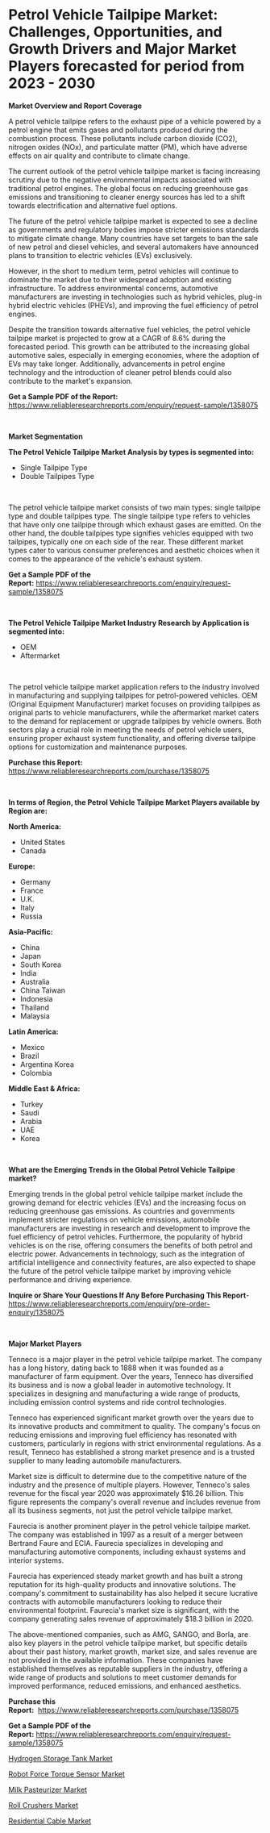 <p><h1>Petrol Vehicle Tailpipe Market: Challenges, Opportunities, and Growth Drivers and Major Market Players forecasted for period from 2023 - 2030</h1></p><p><strong>Market Overview and Report Coverage</strong></p>
<p><p>A petrol vehicle tailpipe refers to the exhaust pipe of a vehicle powered by a petrol engine that emits gases and pollutants produced during the combustion process. These pollutants include carbon dioxide (CO2), nitrogen oxides (NOx), and particulate matter (PM), which have adverse effects on air quality and contribute to climate change.</p><p>The current outlook of the petrol vehicle tailpipe market is facing increasing scrutiny due to the negative environmental impacts associated with traditional petrol engines. The global focus on reducing greenhouse gas emissions and transitioning to cleaner energy sources has led to a shift towards electrification and alternative fuel options.</p><p>The future of the petrol vehicle tailpipe market is expected to see a decline as governments and regulatory bodies impose stricter emissions standards to mitigate climate change. Many countries have set targets to ban the sale of new petrol and diesel vehicles, and several automakers have announced plans to transition to electric vehicles (EVs) exclusively.</p><p>However, in the short to medium term, petrol vehicles will continue to dominate the market due to their widespread adoption and existing infrastructure. To address environmental concerns, automotive manufacturers are investing in technologies such as hybrid vehicles, plug-in hybrid electric vehicles (PHEVs), and improving the fuel efficiency of petrol engines.</p><p>Despite the transition towards alternative fuel vehicles, the petrol vehicle tailpipe market is projected to grow at a CAGR of 8.6% during the forecasted period. This growth can be attributed to the increasing global automotive sales, especially in emerging economies, where the adoption of EVs may take longer. Additionally, advancements in petrol engine technology and the introduction of cleaner petrol blends could also contribute to the market's expansion.</p></p>
<p><strong>Get a Sample PDF of the Report:</strong> <a href="https://www.reliableresearchreports.com/enquiry/request-sample/1358075">https://www.reliableresearchreports.com/enquiry/request-sample/1358075</a></p>
<p>&nbsp;</p>
<p><strong>Market Segmentation</strong></p>
<p><strong>The Petrol Vehicle Tailpipe Market Analysis by types is segmented into:</strong></p>
<p><ul><li>Single Tailpipe Type</li><li>Double Tailpipes Type</li></ul></p>
<p>&nbsp;</p>
<p><p>The petrol vehicle tailpipe market consists of two main types: single tailpipe type and double tailpipes type. The single tailpipe type refers to vehicles that have only one tailpipe through which exhaust gases are emitted. On the other hand, the double tailpipes type signifies vehicles equipped with two tailpipes, typically one on each side of the rear. These different market types cater to various consumer preferences and aesthetic choices when it comes to the appearance of the vehicle's exhaust system.</p></p>
<p><strong>Get a Sample PDF of the Report:</strong>&nbsp;<a href="https://www.reliableresearchreports.com/enquiry/request-sample/1358075">https://www.reliableresearchreports.com/enquiry/request-sample/1358075</a></p>
<p>&nbsp;</p>
<p><strong>The Petrol Vehicle Tailpipe Market Industry Research by Application is segmented into:</strong></p>
<p><ul><li>OEM</li><li>Aftermarket</li></ul></p>
<p>&nbsp;</p>
<p><p>The petrol vehicle tailpipe market application refers to the industry involved in manufacturing and supplying tailpipes for petrol-powered vehicles. OEM (Original Equipment Manufacturer) market focuses on providing tailpipes as original parts to vehicle manufacturers, while the aftermarket market caters to the demand for replacement or upgrade tailpipes by vehicle owners. Both sectors play a crucial role in meeting the needs of petrol vehicle users, ensuring proper exhaust system functionality, and offering diverse tailpipe options for customization and maintenance purposes.</p></p>
<p><strong>Purchase this Report:</strong>&nbsp; <a href="https://www.reliableresearchreports.com/purchase/1358075">https://www.reliableresearchreports.com/purchase/1358075</a></p>
<p>&nbsp;</p>
<p><strong>In terms of Region, the Petrol Vehicle Tailpipe Market Players available by Region are:</strong></p>
<p>
    <p> <strong> North America: </strong>
        <ul>
            <li>United States</li>
            <li>Canada</li>
        </ul>
        </p> 
    <p> <strong> Europe: </strong>
        <ul>
            <li>Germany</li>
            <li>France</li>
            <li>U.K.</li>
            <li>Italy</li>
            <li>Russia</li>
        </ul>
        </p> 
    <p> <strong> Asia-Pacific: </strong>
        <ul>
            <li>China</li>
            <li>Japan</li>
            <li>South Korea</li>
            <li>India</li>
            <li>Australia</li>
            <li>China Taiwan</li>
            <li>Indonesia</li>
            <li>Thailand</li>
            <li>Malaysia</li>
        </ul>
        </p> 
    <p> <strong> Latin America: </strong>
        <ul>
            <li>Mexico</li>
            <li>Brazil</li>
            <li>Argentina Korea</li>
            <li>Colombia</li>
        </ul>
        </p> 
    <p> <strong> Middle East & Africa: </strong>
        <ul>
            <li>Turkey</li>
            <li>Saudi</li>
            <li>Arabia</li>
            <li>UAE</li>
            <li>Korea</li>
        </ul>
    </p>
    </p>
<p>&nbsp;</p>
<p><strong>What are the Emerging Trends in the Global Petrol Vehicle Tailpipe market?</strong></p>
<p><p>Emerging trends in the global petrol vehicle tailpipe market include the growing demand for electric vehicles (EVs) and the increasing focus on reducing greenhouse gas emissions. As countries and governments implement stricter regulations on vehicle emissions, automobile manufacturers are investing in research and development to improve the fuel efficiency of petrol vehicles. Furthermore, the popularity of hybrid vehicles is on the rise, offering consumers the benefits of both petrol and electric power. Advancements in technology, such as the integration of artificial intelligence and connectivity features, are also expected to shape the future of the petrol vehicle tailpipe market by improving vehicle performance and driving experience.</p></p>
<p><strong>Inquire or Share Your Questions If Any Before Purchasing This Report</strong>- <a href="https://www.reliableresearchreports.com/enquiry/pre-order-enquiry/1358075">https://www.reliableresearchreports.com/enquiry/pre-order-enquiry/1358075</a></p>
<p>&nbsp;</p>
<p><strong>Major Market Players</strong></p>
<p><p>Tenneco is a major player in the petrol vehicle tailpipe market. The company has a long history, dating back to 1888 when it was founded as a manufacturer of farm equipment. Over the years, Tenneco has diversified its business and is now a global leader in automotive technology. It specializes in designing and manufacturing a wide range of products, including emission control systems and ride control technologies.</p><p>Tenneco has experienced significant market growth over the years due to its innovative products and commitment to quality. The company's focus on reducing emissions and improving fuel efficiency has resonated with customers, particularly in regions with strict environmental regulations. As a result, Tenneco has established a strong market presence and is a trusted supplier to many leading automobile manufacturers.</p><p>Market size is difficult to determine due to the competitive nature of the industry and the presence of multiple players. However, Tenneco's sales revenue for the fiscal year 2020 was approximately $16.26 billion. This figure represents the company's overall revenue and includes revenue from all its business segments, not just the petrol vehicle tailpipe market.</p><p>Faurecia is another prominent player in the petrol vehicle tailpipe market. The company was established in 1997 as a result of a merger between Bertrand Faure and ECIA. Faurecia specializes in developing and manufacturing automotive components, including exhaust systems and interior systems.</p><p>Faurecia has experienced steady market growth and has built a strong reputation for its high-quality products and innovative solutions. The company's commitment to sustainability has also helped it secure lucrative contracts with automobile manufacturers looking to reduce their environmental footprint. Faurecia's market size is significant, with the company generating sales revenue of approximately $18.3 billion in 2020.</p><p>The above-mentioned companies, such as AMG, SANGO, and Borla, are also key players in the petrol vehicle tailpipe market, but specific details about their past history, market growth, market size, and sales revenue are not provided in the available information. These companies have established themselves as reputable suppliers in the industry, offering a wide range of products and solutions to meet customer demands for improved performance, reduced emissions, and enhanced aesthetics.</p></p>
<p><strong>Purchase this Report:</strong>&nbsp;&nbsp;<a href="https://www.reliableresearchreports.com/purchase/1358075">https://www.reliableresearchreports.com/purchase/1358075</a></p>
<p></p>
<p><strong>Get a Sample PDF of the Report:</strong>&nbsp;<a href="https://www.reliableresearchreports.com/enquiry/request-sample/1358075">https://www.reliableresearchreports.com/enquiry/request-sample/1358075</a></p>
<p><p><a href="https://www.linkedin.com/pulse/hydrogen-storage-tank-market-research-report-provides-lqmme/">Hydrogen Storage Tank Market</a></p><p><a href="https://www.linkedin.com/pulse/robot-force-torque-sensor-market-research-report-provides-4jpze/">Robot Force Torque Sensor Market</a></p><p><a href="https://www.linkedin.com/pulse/milk-pasteurizer-market-research-report-provides-thorough-6pwye/">Milk Pasteurizer Market</a></p><p><a href="https://medium.com/@elenaglover2023/roll-crushers-market-analysis-its-cagr-market-segmentation-and-global-industry-overview-ff35a29aa796">Roll Crushers Market</a></p><p><a href="https://medium.com/@albanamusaj1924/residential-cable-market-furnishes-information-on-market-share-market-trends-and-market-growth-bd660373eb46">Residential Cable Market</a></p></p>